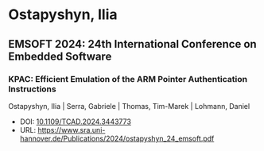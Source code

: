 # Ostapyshyn, Ilia

## EMSOFT 2024: 24th International Conference on Embedded Software

### KPAC: Efficient Emulation of the ARM Pointer Authentication Instructions
Ostapyshyn, Ilia | Serra, Gabriele | Thomas, Tim-Marek | Lohmann, Daniel
* DOI: [10.1109/TCAD.2024.3443773](https://doi.org/10.1109/TCAD.2024.3443773)
* URL: <https://www.sra.uni-hannover.de/Publications/2024/ostapyshyn_24_emsoft.pdf>

